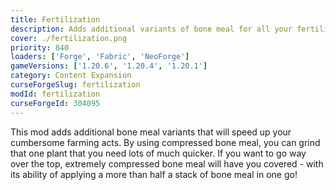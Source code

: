 ```yaml
---
title: Fertilization
description: Adds additional variants of bone meal for all your fertilization needs.
cover: ./fertilization.png
priority: 840
loaders: ['Forge', 'Fabric', 'NeoForge']
gameVersions: ['1.20.6', '1.20.4', '1.20.1']
category: Content Expansion
curseForgeSlug: fertilization
modId: fertilization
curseForgeId: 304095
---
```


This mod adds additional bone meal variants that will speed up your cumbersome farming acts.
By using compressed bone meal, you can grind that one plant that you need lots of much quicker.
If you want to go way over the top, extremely compressed bone meal will have you covered - with its ability of applying a more than half a stack of bone meal in one go!